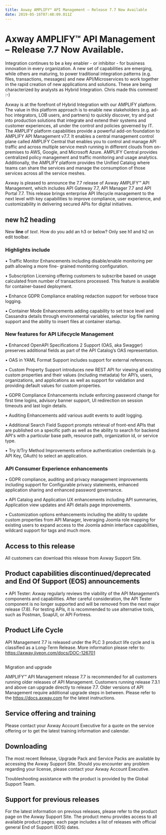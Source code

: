 ```yaml
---
title: Axway AMPLIFY™ API Management – Release 7.7 Now Available
date: 2019-05-16T07:48:09.011Z
---
```

# Axway AMPLIFY™ API Management – Release 7.7 Now Available.

Integration continues to be a key enabler - or inhibitor - for business innovation in every organization. A new set of capabilities are emerging, while others are maturing, to power traditional integration patterns (e.g. files, transactions, messages) and new API/Microservices to work together in the rapid creation of new applications and solutions. These are being characterized by analysts as Hybrid Integration. Chris made this comment! :-)

Axway is at the forefront of Hybrid Integration with our AMPLIFY platform. The value in this platform approach is to enable new stakeholders (e.g. ad-hoc integrators, LOB users, and partners) to quickly discover, try and put into production solutions that integrate and extend their systems and customer experiences, all under the control and policies governed by IT. The AMPLIFY platform capabilities provide a powerful add-on foundation to AMPLIFY API Management v7.7. It enables a central management control plane called AMPLIFY Central that enables you to control and manage API traffic and across multiple service mesh running in different clouds from on-premises to AWS, Google, and Microsoft Azure. AMPLIFY Central provides centralized policy management and traffic monitoring and usage analytics. Additionally, the AMPLIFY platform provides the Unified Catalog where teams can share the services and manage the consumption of those services across all the service meshes.

Axway is pleased to announce the 7.7 release of Axway AMPLIFY™ API Management, which includes API Gateway 7.7, API Manager 7.7 and API Portal 7.7. This release brings enterprise API lifecycle management to the next level with key capabilities to improve compliance, user experience, and customizability in delivering secured APIs for digital initiatives.

## new h2 heading

New **line** of _text_. How do you add an h3 or below? Only see h1 and h2 on edit toolbar.

### Highlights include

•	Traffic Monitor Enhancements including disable/enable monitoring per path allowing a more fine- grained monitoring configuration.

•	Subscription Licensing offering customers to subscribe based on usage calculated from number of transactions processed. This feature is available for container-based deployment.

•	Enhance GDPR Compliance enabling redaction support for verbose trace logging.

•	Container Mode Enhancements adding capability to set trace level and Cassandra details through environmental variables, selector log file naming support and the ability to insert files at container startup.

### New features for API Lifecycle Management

•	Enhanced OpenAPI Specifications 2 Support (OAS, aka Swagger) preserves additional fields as part of the API Catalog’s OAS representation.

•	OAS in YAML Format Support includes support for external references.

•	Custom Property Support introduces new REST API for viewing all existing custom properties and their values (including metadata) for API’s, users, organizations, and applications as well as support for validation and providing default values for custom properties.

•	GDPR Compliance Enhancements include enforcing password change for first time logins, advisory banner support, UI redirection on session timeouts and last login details.

•	Auditing Enhancements add various audit events to audit logging.

•	Additional Search Field Support prompts retrieval of front-end APIs that are published on a specific path as well as the ability to search for backend API's with a particular base path, resource path, organization id, or service type.

•	Try it/Try Method Improvements enforce authentication credentials (e.g. API Key, OAuth) to select an application.

### API Consumer Experience enhancements

•	GDPR compliance, auditing and privacy management improvements including support for Configurable privacy statements, enhanced application sharing and enhanced password governance.

•	API Catalog and Application UX enhancements including API summaries, Application view updates and API details page improvements.

•	Customization options enhancements including the ability to update custom properties from API Manager, leveraging Joomla role mapping for existing users to expand access to the Joomla admin interface capabilities, wildcard support for tags and much more.

## Access to this release

All customers can download this release from Axway Support Site.

## Product capabilities discontinued/deprecated and End Of Support (EOS) announcements

•	API Tester: Axway regularly reviews the viability of the API Management’s components and capabilities. After careful consideration, the API Tester component is no longer supported and will be removed from the next major release (7.8). For testing APIs, it is recommended to use alternative tools, such as Postman, SoapUI, or API Fortress.

## Product Life Cycle

API Management 7.7 is released under the PLC 3 product life cycle and is classified as a Long-Term Release. More information please refer to: https://axway.jiveon.com/docs/DOC-126701

## 

Migration and upgrade

AMPLIFY™ API Management release 7.7 is recommended for all customers running older releases of API Management. Customers running release 7.3.1 and above can upgrade directly to release 7.7. Older versions of
 API Management require additional upgrade steps in between. Please refer to the https://docs.axway.com for the latest instructions.

## Service offering and training

Please contact your Axway Account Executive for a quote on the service offering or to get the latest training information and calendar.

## Downloading

The most recent Release, Upgrade Pack and Service Packs are available by accessing the Axway Support Site. Should you encounter any problem regarding your license, please contact your Axway Account Executive.

Troubleshooting assistance with the product is provided by the Global Support Team.

## Support for previous releases

For the latest information on previous releases, please refer to the product page on the Axway Support Site. The product menu provides access to all available product pages; each page includes a list of releases with official general End of Support (EOS) dates.
